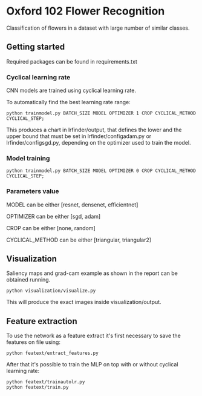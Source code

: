# Oxford 102 Flower Recognition

Classification of flowers in a dataset with large number of similar classes.

## Getting started

Required packages can be found in requirements.txt

### Cyclical learning rate
CNN models are trained using cyclical learning rate.

To automatically find the best learning rate range:
```
python trainmodel.py BATCH_SIZE MODEL OPTIMIZER 1 CROP CYCLICAL_METHOD CYCLICAL_STEP;
```

This produces a chart in lrfinder/output, that defines the lower and the upper bound 
that must be set in lrfinder/configadam.py or lrfinder/configsgd.py, depending on the optimizer used to train the model.

### Model training

```
python trainmodel.py BATCH_SIZE MODEL OPTIMIZER 0 CROP CYCLICAL_METHOD CYCLICAL_STEP;
```

### Parameters value
MODEL can be either [resnet, densenet, efficientnet]

OPTIMIZER can be either [sgd, adam]

CROP can be either [none, random]

CYCLICAL_METHOD can be either [triangular, triangular2]

## Visualization

Saliency maps and grad-cam example as shown in the report can be obtained running.
```
python visualization/visualize.py
```
This will produce the exact images inside visualization/output.

## Feature extraction
To use the network as a feature extract it's first necessary to save the features on file using:
```
python featext/extract_features.py
```

After that it's possible to train the MLP on top with or without cyclical learning rate:
```
python featext/trainautolr.py
python featext/train.py
```
